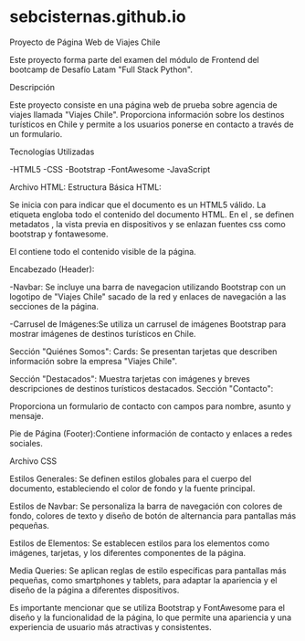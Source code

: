 # sebcisternas.github.io


Proyecto de Página Web de Viajes Chile

Este proyecto forma parte del examen del módulo de Frontend del bootcamp de Desafío Latam "Full Stack Python".

Descripción

Este proyecto consiste en una página web de prueba sobre agencia de viajes llamada "Viajes Chile". Proporciona información sobre los destinos turísticos en Chile y permite a los usuarios ponerse en contacto  a través de un formulario.

Tecnologías Utilizadas

-HTML5
-CSS
-Bootstrap
-FontAwesome
-JavaScript

Archivo HTML:
Estructura Básica HTML:

Se inicia con <!DOCTYPE html> para indicar que el documento es un HTML5 válido.
La etiqueta <html> engloba todo el contenido del documento HTML.
En el <head>, se definen metadatos , la vista previa en dispositivos y se enlazan fuentes css como bootstrap y fontawesome.

El <body> contiene todo el contenido visible de la página.

Encabezado (Header):

-Navbar: Se incluye una barra de navegacion utilizando Bootstrap con un logotipo de "Viajes Chile" sacado de la red y enlaces de navegación a las secciones de la página.

-Carrusel de Imágenes:Se utiliza un carrusel de imágenes Bootstrap para mostrar imágenes de destinos turísticos en Chile.

Sección "Quiénes Somos": Cards: Se presentan tarjetas que describen información sobre la empresa "Viajes Chile".

Sección "Destacados": Muestra tarjetas con imágenes y breves descripciones de destinos turísticos destacados.
Sección "Contacto":

Proporciona un formulario de contacto con campos para nombre, asunto y mensaje.

Pie de Página (Footer):Contiene información de contacto y enlaces a redes sociales.

Archivo CSS 

Estilos Generales: Se definen estilos globales para el cuerpo del documento, estableciendo el color de fondo y la fuente principal.

Estilos de Navbar: Se personaliza la barra de navegación con colores de fondo, colores de texto y diseño de botón de alternancia para pantallas más pequeñas.

Estilos de Elementos: Se establecen estilos para los elementos como imágenes, tarjetas, y los diferentes componentes de la página.

Media Queries: Se aplican reglas de estilo específicas para pantallas más pequeñas, como smartphones y tablets, para adaptar la apariencia y el diseño de la página a diferentes dispositivos.

Es importante mencionar que se utiliza Bootstrap y FontAwesome para el diseño y la funcionalidad de la página, lo que permite una apariencia y una experiencia de usuario más atractivas y consistentes.





